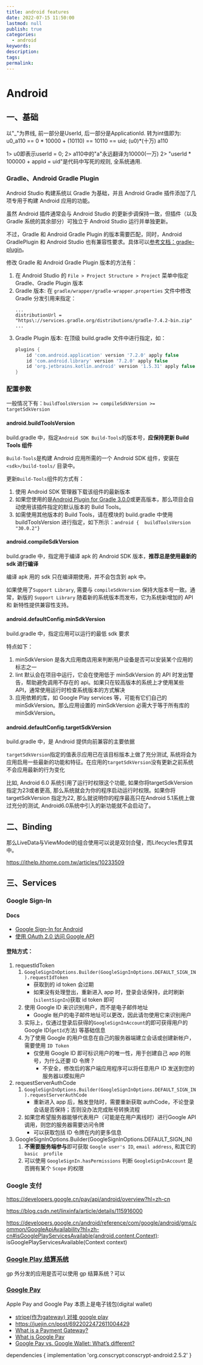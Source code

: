 ```yaml
---
title: android features
date: 2022-07-15 11:50:00
lastmod: null
publish: true
categories: 
  - android
keywords: 
description:
tags: 
permalink:
---
```


# Android
## 一、基础
以"_"为界线, 前一部分是UserId, 后一部分是ApplicationId. 转为int值即为:
u0_a110 == 0 * 10000 + (10110) == 10110 == uid;
         (u0)*(十万)   a110

1> u0即表示userId = 0;
2> a110中的"a"永远翻译为10000(一万)
2> "userId * 100000 + appId = uid"是代码中写死的规则, 全系统通用.

### Gradle、Android Gradle Plugin
Android Studio 构建系统以 Gradle 为基础，并且 Android Gradle 插件添加了几项专用于构建 Android 应用的功能。

虽然 Android 插件通常会与 Android Studio 的更新步调保持一致，但插件（以及 Gradle 系统的其余部分）可独立于 Android Studio 运行并单独更新。

不过，Gradle 和 Android Gradle Plugin 的版本需要匹配，同时，Android GradlePlugin 和 Android Studio 也有兼容性要求。具体可以[参考文档：gradle-plugin](https://developer.android.google.cn/studio/releases/gradle-plugin?hl=zh-cn)。

修改 Gradle 和 Android Gradle Plugin 版本的方法有：
1. 在 Android Studio 的 ```File > Project Structure > Project``` 菜单中指定 Gradle、Gradle Plugin 版本
2. Gradle 版本: 在 ```gradle/wrapper/gradle-wrapper.properties``` 文件中修改 Gradle 分发引用来指定：
    ```
    ...
    distributionUrl = "https\://services.gradle.org/distributions/gradle-7.4.2-bin.zip"
    ...
    ```
3. Gradle Plugin 版本: 在顶级 build.gradle 文件中进行指定，如：
    ``` Groovy
    plugins {
        id 'com.android.application' version '7.2.0' apply false
        id 'com.android.library' version '7.2.0' apply false
        id 'org.jetbrains.kotlin.android' version '1.5.31' apply false
    }
    ```

### 配置参数
一般情况下有：```buildToolsVersion >= compileSdkVersion >= targetSdkVersion```

#### android.buildToolsVersion
build.gradle 中，指定```Android SDK Build-Tools```的版本号，**应保持更新 Build Tools 组件**

```Build-Tools```是构建 Android 应用所需的一个 Android SDK 组件，安装在```<sdk>/build-tools/``` 目录中。

更新```Build-Tools```组件的方式有：
1. 使用 Android SDK 管理器下载该组件的最新版本
2. 如果您使用的是[Android Plugin for Gradle 3.0.0](https://developer.android.google.cn/studio/releases/gradle-plugin?hl=zh-cn#3-0-0)或更高版本，那么项目会自动使用该插件指定的默认版本的 Build Tools。
3. 如需使用其他版本的 Build Tools，请在模块的 build.gradle 中使用 buildToolsVersion 进行指定，如下所示：``` android {  buildToolsVersion "30.0.2"} ```

#### android.compileSdkVersion
build.gradle 中，指定用于编译 apk 的 Android SDK 版本，**推荐总是使用最新的 sdk 进行编译**

编译 apk 用的 sdk 只在编译期使用，并不会包含到 apk 中。

如果使用了```Support Library```,  需要与 ```compileSdkVersion``` 保持大版本号一致。通常，新版的 ```Support Library``` 随着新的系统版本而发布，它为系统新增加的 API 和 新特性提供兼容性支持。

#### android.defaultConfig.minSdkVersion
build.gradle 中，指定应用可以运行的最低 sdk 要求

特点如下：
 1. minSdkVersion 是各大应用商店用来判断用户设备是否可以安装某个应用的标志之一
 2. lint 默认会在项目中运行，它会在使用低于 minSdkVersion 的 API 时发出警告，帮助避免调用不存在的 api。如果只在较高版本的系统上才使用某些 API，通常使用运行时检查系统版本的方式解决
 3. 应用依赖的库，如 Google Play services 等，可能有它们自己的 minSdkVersion。那么应用设置的 minSdkVersion 必需大于等于所有库的 minSdkVersion。

#### android.defaultConfig.targetSdkVersion
build.gradle 中，是 Android 提供向前兼容的主要依据

```targetSdkVersion```指定的值表示应用已在该目标版本上做了充分测试, 系统将会为应用启用一些最新的功能和特征。在应用的```targetSdkVersion```没有更新之前系统不会应用最新的行为变化
 
比如, Android 6.0 系统引用了运行时权限这个功能, 如果你将targetSdkVersion 指定为23或者更高, 那么系统就会为你的程序启动运行时权限。如果你将targetSdkVersion 指定为22, 那么就说明你的程序最高只在Android 5.1系统上做过充分的测试, Android6.0系统中引入的新功能就不会启动了。


## 二、Binding
那么LiveData与ViewModel的组合使用可以说是双剑合璧，而Lifecycles贯穿其中。

https://ithelp.ithome.com.tw/articles/10233509


## 三、Services
### Google Sign-In
#### Docs
- [Google Sign-In for Android](https://developers.google.com/identity/sign-in/android/start)
- [使用 OAuth 2.0 访问 Google API](https://developers.google.com/identity/protocols/oauth2)

#### 登陆方式：
1. requestIdToken
   1. ```GoogleSignInOptions.Builder(GoogleSignInOptions.DEFAULT_SIGN_IN).requestIdToken```
      + 获取到的 id token 会过期
      + 如果没有处理登出，重新进入 app 时，登录会话保持，此时刷新(```silentSignIn```)获取 id token 即可
   2. 使用 Google ID 来识识别用户，而不是电子邮件地址
      + Google 帐户的电子邮件地址可以更改，因此请勿使用它来识别用户
   3. 实际上，仅通过登录后获得的```GoogleSignInAccount```的即可获得用户的 Google ID(```getId```方法) 等基础信息
   4. 为了使用 Google 的用户信息在自己的服务器端建立会话或创建新帐户，需要使用 ```ID Token``` 
      + 仅使用 Google ID 即可标识用户的唯一性，用于创建自己 app 的账号，为什么还要 ID 令牌？
        - 不安全，修改后的客户端应用程序可以将任意用户 ID 发送到您的服务器以模拟用户
2. requestServerAuthCode
   1. ```GoogleSignInOptions.Builder(GoogleSignInOptions.DEFAULT_SIGN_IN).requestServerAuthCode```
      + 重新进入 app 后，触发登陆时，需要重新获取 authCode，不论登录会话是否保持；否则没办法完成账号转换流程
   2. 如果您希望服务器能够代表用户（可能是在用户离线时）进行Google API调用，则您的服务器需要访问令牌
      + 可以获取包括 ID 令牌在内的更多信息 
3.  GoogleSignInOptions.Builder(GoogleSignInOptions.DEFAULT_SIGN_IN)
    1. **不需要服务端参与**即可获取 ```Google user's ID```, ```email address```, 和其它的 ```basic  profile```
    2. 可以使用 ```GoogleSignIn.hasPermissions``` 判断 ```GoogleSignInAccount``` 是否拥有某个 ```Scope``` 的权限


### Google 支付
https://developers.google.cn/pay/api/android/overview?hl=zh-cn

https://blog.csdn.net/linxinfa/article/details/115916000

https://developers.google.cn/android/reference/com/google/android/gms/common/GoogleApiAvailability?hl=zh-cn#isGooglePlayServicesAvailable(android.content.Context):
  isGooglePlayServicesAvailable(Context context)


### [Google Play 结算系统](https://developer.android.com/google/play/billing?hl=zh-cn)
gp 外分发的应用是否可以使用 gp 结算系统？可以

### [Google Pay](https://developers.google.cn/pay/api/android/overview?hl=zh-cn) 
Apple Pay and Google Pay 本质上是电子钱包(digital wallet)

- [stripe(作为gateway) 对接 google play](https://stripe.com/docs/google-pay)
- https://juejin.cn/post/6922022472611004429
- [What is a Payment Gateway?](https://www.ecommerceceo.com/learn/payment-gateway/)
- [What is Google Pay](https://ecommerce-platforms.com/payments/what-is-google-pay)
- [Google Pay vs. Google Wallet: What’s different?](https://blog.clover.com/google-pay-vs-google-wallet-whats-different/)





dependencies {
  implementation 'org.conscrypt:conscrypt-android:2.5.2'
}